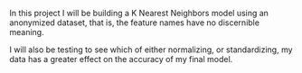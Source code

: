 In this project I will be building a K Nearest Neighbors model using an anonymized dataset, that is, the feature names have no discernible meaning.

I will also be testing to see which of either normalizing, or standardizing, my data has a greater effect on the accuracy of my final model.

